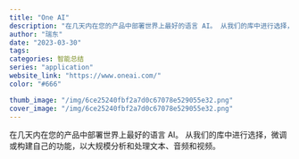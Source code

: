 ```yaml
---
title: "One AI"
description: "在几天内在您的产品中部署世界上最好的语言 AI。 从我们的库中进行选择，微调或构建自己的功能，以大规模分析和处理文本、音"
author: "瑞东"
date: "2023-03-30"
tags:
categories: 智能总结
series: "application"
website_link: "https://www.oneai.com/"
color: "#666"

thumb_image: "/img/6ce25240fbf2a7d0c67078e529055e32.png"
cover_image: "/img/6ce25240fbf2a7d0c67078e529055e32.png"
---
```


在几天内在您的产品中部署世界上最好的语言 AI。 从我们的库中进行选择，微调或构建自己的功能，以大规模分析和处理文本、音频和视频。